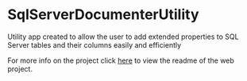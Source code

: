 # SqlServerDocumenterUtility
Utility app created to allow the user to add extended properties to SQL Server tables and their columns easily and efficiently

For more info on the project click [here](SqlServerDocumenterUtility/SqlServerDocumenterUtility) to view the readme of the web project.
